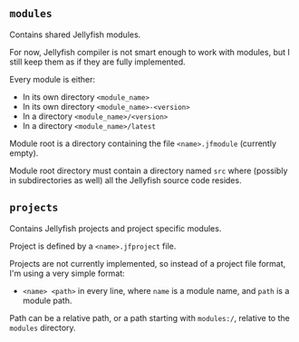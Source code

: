## `modules` 

Contains shared Jellyfish modules.

For now, Jellyfish compiler is not smart enough to work with modules, but I still keep them as if they are fully implemented.

Every module is either:

 - In its own directory `<module_name>`
 - In its own directory `<module_name>-<version>`
 - In a directory `<module_name>/<version>`
 - In a directory `<module_name>/latest`

Module root is a directory containing the file `<name>.jfmodule` (currently empty).

Module root directory must contain a directory named `src` where (possibly in subdirectories as well) all the Jellyfish source code resides.

## `projects`

Contains Jellyfish projects and project specific modules.

Project is defined by a `<name>.jfproject` file.

Projects are not currently implemented, so instead of a project file format, I'm using a very simple format:

  - `<name> <path>` in every line, where `name` is a module name, and `path` is a module path.

Path can be a relative path, or a path starting with `modules:/`, relative to the `modules` directory.





